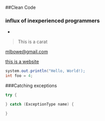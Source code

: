 ##Clean Code
### influx of inexperienced programmers
* 

>This is a carat

<mlbowe@gmail.com>  
  
[this is a website](www.udel.edu) 

```java
system.out.println("Hello, World!);  
int foo = 4;
```

   

   
###Catching exceptions 

```java
try {

} catch (ExceptionType name) {

}
```

